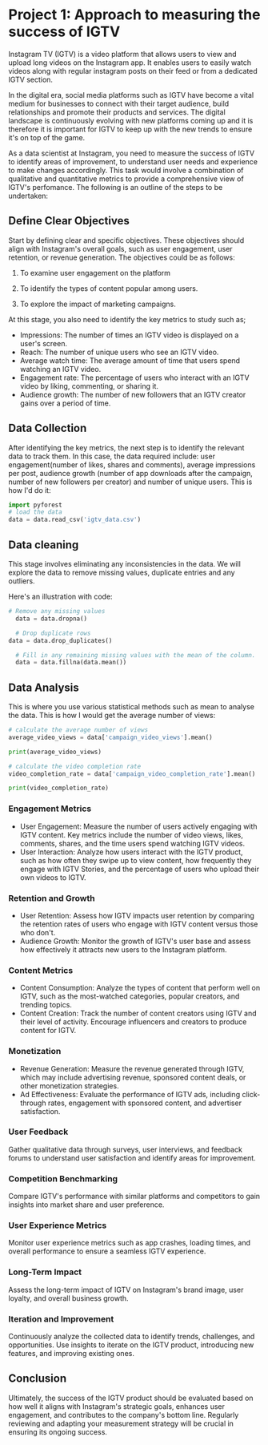 # Project 1: Approach to measuring the success of IGTV

Instagram TV (IGTV) is a video platform that allows users to view and upload long videos on the Instagram app.
It enables users to easily watch videos along with regular instagram posts on their feed or from a dedicated
IGTV section.

In the digital era, social media platforms such as IGTV have become a vital medium for businesses to connect with their target audience, build relationships and promote their products and services.
The digital landscape is continuously evolving with new platforms coming up and it is therefore it is important for IGTV to keep up with the new trends to ensure it's on top of the game.

As a data scientist at Instagram, you need to measure the success of IGTV to identify areas of improvement, to understand user needs and experience to make changes accordingly. This task would involve a combination of qualitative and quantitative metrics to provide a comprehensive view of IGTV's perfomance. The following is an outline of the steps to be undertaken:

## Define Clear Objectives

Start by defining clear and specific objectives. These objectives should align with Instagram's overall goals, such as user engagement, user retention, or revenue generation. The objectives could be as follows:

1. To examine user engagement on the platform

2. To identify the types of content popular among users.

3. To explore the impact of marketing campaigns.

At this stage, you also need to identify the key metrics to study such as;

- Impressions: The number of times an IGTV video is displayed on a user's screen.
- Reach: The number of unique users who see an IGTV video.
- Average watch time: The average amount of time that users spend watching an IGTV video.
- Engagement rate: The percentage of users who interact with an IGTV video by liking, commenting, or sharing it.
- Audience growth: The number of new followers that an IGTV creator gains over a period of time.

## Data Collection

After identifying the key metrics, the next step is to identify the relevant data to track them. In this case, the data required include: user engagement(number of likes, shares and comments), average impressions per post, audience growth (number of app downloads after the campaign, number of new followers per creator) and number of unique users. This is how I'd do it:

``` python
import pyforest
# load the data
data = data.read_csv('igtv_data.csv')
```

## Data cleaning

This stage involves eliminating any inconsistencies in the data. We will explore the data to remove missing values, duplicate entries and any outliers.

Here's an illustration with code:

```python
# Remove any missing values
  data = data.dropna()

  # Drop duplicate rows
data = data.drop_duplicates()

  # Fill in any remaining missing values with the mean of the column.
  data = data.fillna(data.mean())

```

## Data Analysis

This is where you use  various statistical methods such as mean to analyse the data. This is how I would get the average number of views:

``` python
# calculate the average number of views
average_video_views = data['campaign_video_views'].mean()

print(average_video_views)

# calculate the video completion rate
video_completion_rate = data['campaign_video_completion_rate'].mean()

print(video_completion_rate)

```

### Engagement Metrics

- User Engagement: Measure the number of users actively engaging with IGTV content. Key metrics include the number of video views, likes, comments, shares, and the time users spend watching IGTV videos.
- User Interaction: Analyze how users interact with the IGTV product, such as how often they swipe up to view content, how frequently they engage with IGTV Stories, and the percentage of users who upload their own videos to IGTV.

### Retention and Growth

- User Retention: Assess how IGTV impacts user retention by comparing the retention rates of users who engage with IGTV content versus those who don't.
- Audience Growth: Monitor the growth of IGTV's user base and assess how effectively it attracts new users to the Instagram platform.

### Content Metrics

- Content Consumption: Analyze the types of content that perform well on IGTV, such as the most-watched categories, popular creators, and trending topics.
- Content Creation: Track the number of content creators using IGTV and their level of activity. Encourage influencers and creators to produce content for IGTV.

### Monetization

- Revenue Generation: Measure the revenue generated through IGTV, which may include advertising revenue, sponsored content deals, or other monetization strategies.
- Ad Effectiveness: Evaluate the performance of IGTV ads, including click-through rates, engagement with sponsored content, and advertiser satisfaction.

### User Feedback

Gather qualitative data through surveys, user interviews, and feedback forums to understand user satisfaction and identify areas for improvement.

### Competition Benchmarking

Compare IGTV's performance with similar platforms and competitors to gain insights into market share and user preference.

### User Experience Metrics

Monitor user experience metrics such as app crashes, loading times, and overall performance to ensure a seamless IGTV experience.

### Long-Term Impact

Assess the long-term impact of IGTV on Instagram's brand image, user loyalty, and overall business growth.

### Iteration and Improvement

Continuously analyze the collected data to identify trends, challenges, and opportunities. Use insights to iterate on the IGTV product, introducing new features, and improving existing ones.

## Conclusion

Ultimately, the success of the IGTV product should be evaluated based on how well it aligns with Instagram's strategic goals, enhances user engagement, and contributes to the company's bottom line. Regularly reviewing and adapting your measurement strategy will be crucial in ensuring its ongoing success.
